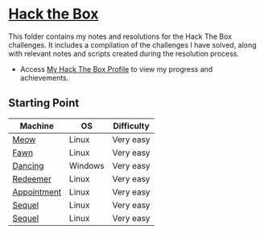 # [Hack the Box](https://www.hackthebox.com/) 
This folder contains my notes and resolutions for the Hack The Box challenges. It includes a compilation of the challenges I have solved, along with relevant notes and scripts created during the resolution process.

* Access [My Hack The Box Profile](https://app.hackthebox.com/profile/1318646) to view my progress and achievements.


## Starting Point
| Machine                                      | OS      | Difficulty |
|----------------------------------------------|---------|------------|
| [Meow](./starting_point/meow/)               | Linux   | Very easy  | 
| [Fawn](./starting_point/fawn/)               | Linux   | Very easy  | 
| [Dancing](./starting_point/dancing/)         | Windows | Very easy  | 
| [Redeemer](./starting_point/redeemer/)       | Linux   | Very easy  | 
| [Appointment](./starting_point/appointment/) | Linux   | Very easy  | 
| [Sequel](./starting_point/sequel/)           | Linux   | Very easy  | 
| [Sequel](./starting_point/crocodile/)        | Linux   | Very easy  | 